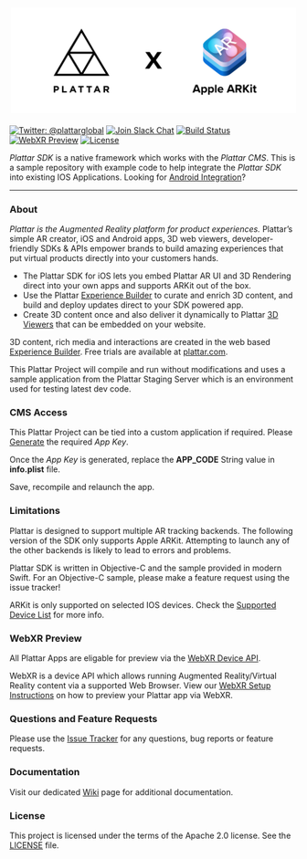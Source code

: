 <h3 align="center">
  <a href="https://www.plattar.com/">
    <img src="Graphics/icon.png?raw=true" alt="Plattar Logo" width="500">
  </a>
</h3>

[![Twitter: @plattarglobal](https://img.shields.io/badge/contact-@plattarglobal-blue.svg?style=flat)](https://twitter.com/plattarglobal)
[![Join Slack Chat](https://img.shields.io/badge/chat-slack-orange.svg?style=flat)](https://join.slack.com/t/plattar-public/shared_invite/enQtMzkyNjIxOTM1NjE4LTNkZmRiNWRkOTQ2MWQ4MTRlYTgyY2U0MGQxNjkyYzQ3MTc0NDAyZjE3MmU4MzRjNWQzYWM0NDA4YzRhNDBmNzA)
[![Build Status](https://circleci.com/gh/Plattar/app-ios/tree/master.svg?style=shield&circle-token=97c07a9936d6d90ed3b7725c3a5fa5c4c905a58f)](https://www.plattar.com)
[![WebXR Preview](https://img.shields.io/badge/webxr-setup-000000.svg?style=flat)](https://github.com/Plattar/PlattarSDK-Android-Public/wiki/WebXR---Preview)
[![License](https://img.shields.io/badge/License-Apache%202.0-blue.svg?style=flat)](LICENSE)

_Plattar SDK_ is a native framework which works with the _Plattar CMS_. This is a sample repository with example code to help integrate the _Plattar SDK_ into existing IOS Applications. Looking for [Android Integration](https://github.com/Plattar/PlattarSDK-Android-Public)?

***

### About

_Plattar is the Augmented Reality platform for product experiences._ Plattar’s simple AR creator, iOS and Android apps, 3D web viewers, developer-friendly SDKs & APIs empower brands to build amazing experiences that put virtual products directly into your customers hands.

- The Plattar SDK for iOS lets you embed Plattar AR UI and 3D Rendering direct into your own apps and supports ARKit out of the box.
- Use the Plattar [Experience Builder](https://www.plattar.com/) to curate and enrich 3D content, and build and deploy updates direct to your SDK powered app.
- Create 3D content once and also deliver it dynamically to Plattar [3D Viewers](https://www.plattar.com/product) that can be embedded on your website.

3D content, rich media and interactions are created in the web based [Experience Builder](https://www.plattar.com/). Free trials are available at [plattar.com](https://www.plattar.com/).

This Plattar Project will compile and run without modifications and uses a sample application from the Plattar Staging Server which is an environment used for testing latest dev code.

### CMS Access

This Plattar Project can be tied into a custom application if required. Please [Generate](https://github.com/Plattar/PlattarSDK-Android-Public/wiki/Generating-App-Key) the required _App Key_.

Once the _App Key_ is generated, replace the **APP_CODE** String value in **info.plist** file.

Save, recompile and relaunch the app.

### Limitations

Plattar is designed to support multiple AR tracking backends. The following version of the SDK only supports Apple ARKit. Attempting to launch any of the other backends is likely to lead to errors and problems.

Plattar SDK is written in Objective-C and the sample provided in modern Swift. For an Objective-C sample, please make a feature request using the issue tracker!

ARKit is only supported on selected IOS devices. Check the [Supported Device List](https://www.apple.com/au/ios/augmented-reality) for more info.

### WebXR Preview

All Plattar Apps are eligable for preview via the [WebXR Device API](https://github.com/immersive-web/webxr). 

WebXR is a device API which allows running Augmented Reality/Virtual Reality content via a supported Web Browser. View our [WebXR Setup Instructions](https://github.com/Plattar/PlattarSDK-Android-Public/wiki/WebXR---Preview) on how to preview your Plattar app via WebXR.

### Questions and Feature Requests

Please use the [Issue Tracker](https://github.com/Plattar/PlattarSDK-IOS-Public/issues) for any questions, bug reports or feature requests.

### Documentation

Visit our dedicated [Wiki](https://github.com/Plattar/PlattarSDK-IOS-Public/wiki) page for additional documentation.

### License

This project is licensed under the terms of the Apache 2.0 license. See the [LICENSE](LICENSE) file.
